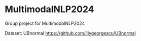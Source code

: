 # MultimodalNLP2024
Group project for MultimodalNLP2024

Dataset: 
UBnormal
https://github.com/lilygeorgescu/UBnormal

